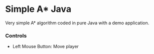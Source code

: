 # Simple A* Java
Very simple A* algorithm coded in pure Java with a demo application.

### Controls
- Left Mouse Button: Move player
